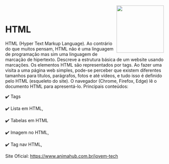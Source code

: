 <img align="right" width="150px" style="margin-top:-20px" src="https://user-images.githubusercontent.com/73598764/199052681-dd1d24e7-7024-4388-afd7-97476beabbb3.png">

# HTML       
HTML (Hyper Text Markup Language).
Ao contrário do que muitos pensam, HTML não é uma linguagem de programação mas sim uma linguagem de marcação de hipertexto. 
Descreve a estrutura básica de um website usando marcações.
Os elementos HTML são representados por tags.
Ao fazer uma visita a uma página web simples, pode-se perceber que existem diferentes tamanhos para títulos, parágrafos, fotos e até vídeos, e tudo isso é definido pelo HTML (esqueleto do site). 
O navegador (Chrome, Firefox, Edge) lê o documento HTML para apresentá-lo.
Principais conteúdos:

<div display="inline-block">
 <p align="left">✔️ Tags</p>
 <p align="left">✔️ Lista em HTML,</p>
 <p align="left">✔️ Tabelas em HTML</p>
 <p align="left">✔️ Imagem no HTML,</p>
 <p align="left">✔️ Tag nav HTML,</p>
</div>

Site Oficial: https://www.animahub.com.br/jovem-tech
